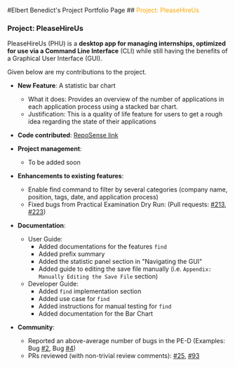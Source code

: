 #Elbert Benedict's Project Portfolio Page
##<span style="color:orange"> Project: PleaseHireUs </span>

### Project: PleaseHireUs

PleaseHireUs (PHU) is a **desktop app for managing internships, optimized for use via a Command Line Interface** (CLI) while still having the benefits of a Graphical User Interface (GUI).

Given below are my contributions to the project.

* **New Feature**: A statistic bar chart
    * What it does: Provides an overview of the number of applications in each application process using a stacked bar chart.
    * Justification: This is a quality of life feature for users to get a rough idea regarding the state of their applications

* **Code contributed**: [RepoSense link](https://nus-cs2103-ay2223s1.github.io/tp-dashboard/?search=Elben85&breakdown=true&sort=groupTitle&sortWithin=title&since=2022-09-16&timeframe=commit&mergegroup=&groupSelect=groupByRepos&checkedFileTypes=docs~functional-code~test-code~other)

* **Project management**:
    * To be added soon

* **Enhancements to existing features**:
    * Enable find command to filter by several categories (company name, position, tags, date, and application process)
    * Fixed bugs from Practical Examination Dry Run: (Pull requests: [\#213](https://github.com/AY2223S1-CS2103T-W17-4/tp/pull/213), [\#223](https://github.com/AY2223S1-CS2103T-W17-4/tp/pull/223))

* **Documentation**:
    * User Guide:
        * Added documentations for the features `find`
        * Added prefix summary
        * Added the statistic panel section in "Navigating the GUI"
        * Added guide to editing the save file manually (i.e. `Appendix: Manually Editing the Save File` section)
    * Developer Guide:
        * Added `find` implementation section
        * Added use case for `find`
        * Added instructions for manual testing for `find`
        * Added documentation for the Bar Chart
        
* **Community**:
    * Reported an above-average number of bugs in the PE-D (Examples: Bug [\#2](https://github.com/Elben85/ped/issues/2), Bug [\#4](https://github.com/Elben85/ped/issues/4))
    * PRs reviewed (with non-trivial review comments): [\#25](https://github.com/AY2223S1-CS2103T-W17-4/tp/pull/25), [\#93](https://github.com/AY2223S1-CS2103T-W17-4/tp/pull/93)
